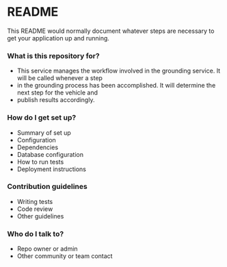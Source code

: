 # README #

This README would normally document whatever steps are necessary to get your application up and running.

### What is this repository for? ###

* This service manages the workflow involved in the grounding service.  It will be called whenever a step
* in the grounding process has been accomplished.  It will determine the next step for the vehicle and
* publish results accordingly.

### How do I get set up? ###

* Summary of set up
* Configuration
* Dependencies
* Database configuration
* How to run tests
* Deployment instructions

### Contribution guidelines ###

* Writing tests
* Code review
* Other guidelines

### Who do I talk to? ###

* Repo owner or admin
* Other community or team contact